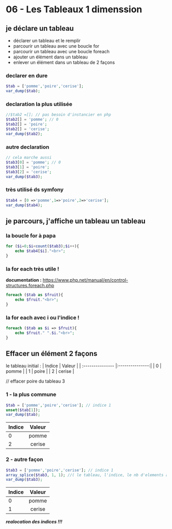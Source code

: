 # 06 - Les Tableaux 1 dimenssion

## je déclare un tableau
- déclarer un tableau et le remplir
- parcourir un tableau avec une boucle for
- parcourir un tableau avec une boucle foreach
- ajouter un élément dans un tableau
- enlever un élément dans un tableau de 2 façons 

### declarer en dure
```php
$tab = ['pomme','poire','cerise'];
var_dump($tab);
```

### declaration la plus utilisée
```php
//$tab2 =[]; // pas besoin d'instancier en php
$tab2[] = 'pomme'; // 0
$tab2[] = 'poire';
$tab2[] = 'cerise';
var_dump($tab2);
```


### autre declaration 
```php
// cela marche aussi
$tab3[0] = 'pomme'; // 0
$tab3[1] = 'poire';
$tab3[2] = 'cerise';
var_dump($tab3);
```
### très utilisé ds symfony
```php
$tab4 = [0 =>'pomme',1=>'poire',2=>'cerise'];
var_dump($tab4);
```

## je parcours, j'affiche un tableau un tableau

### la boucle for à papa
```php
for ($i=0;$i<count($tab3);$i++){
    echo $tab4[$i]."<br>";
}
```
### la for each très utile !
**documentation :**
https://www.php.net/manual/en/control-structures.foreach.php
```php
foreach ($tab as $fruit){
    echo $fruit."<br>";
}
```

### la for each avec i ou l'indice !
```php
foreach ($tab as $i => $fruit){
    echo $fruit." ".$i."<br>";
}
```

## Effacer un élément 2 façons

le tableau initial :
| Indice  | Valeur | 
| :--------------- |:---------------:|
| 0 | pomme |
| 1 | poire |
| 2 | cerise |

// effacer poire du tableau 3
### 1 - la plus commune
```php
$tab = ['pomme','poire','cerise']; // indice 1
unset($tab[1]);
var_dump($tab);
```
| Indice  | Valeur | 
| :--------------- |:---------------:|
| 0 | pomme |
| 2 | cerise |

### 2 - autre façon
```php
$tab3 = ['pomme','poire','cerise']; // indice 1
array_splice($tab3, 1, 1); //( le tableau, l'indice, le nb d'elements à effacer)
var_dump($tab3);
```
| Indice  | Valeur | 
| :--------------- |:---------------:|
| 0 | pomme |
| 1 | cerise |

  
***realocation des indices !!!***
